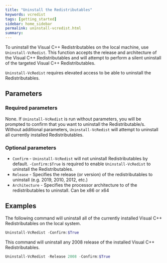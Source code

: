 ```yaml
---
title: "Uninstall the Redistributables"
keywords: vcredist
tags: [getting_started]
sidebar: home_sidebar
permalink: uninstall-vcredist.html
summary: 
---
```

To uninstall the Visual C++ Redistributables on the local machine, use `Uninstall-VcRedist`. This function accepts the release and architecture of the Visual C++ Redistributables and will attempt to perform a silent uninstall of the targeted Visual C++ Redistributables.

`Uninstall-VcRedist` requires elevated access to be able to uninstall the Redistributables.

## Parameters

### Required parameters

None. If `Uninstall-VcRedist` is run without parameters, you will be prompted to confirm that you want to uninstall the Redistributable/s. Without additional parameters, `Uninstall-VcRedist` will attempt to uninstall all currently installed Redistributables.

### Optional parameters

* `Confirm` - `Uninstall-VcRedist` will not uninstall Redistributables by default. `-Confirm:$True` is required to enable `Uninstall-VcRedist` to uninstall the Redistributables.
* `Release` - Specifies the release (or version) of the redistributables to uninstall (e.g. 2019, 2010, 2012, etc.)
* `Architecture` - Specifies the processor architecture to of the redistributables to uninstall. Can be x86 or x64

## Examples

The following command will uninstall all of the currently installed Visual C++ Redistributables on the local system.

```powershell
Uninstall-VcRedist -Confirm:$True
```

This command will uninstall any 2008 release of the installed Visual C++ Redistributables.

```powershell
Uninstall-VcRedist -Release 2008 -Confirm:$True
```
